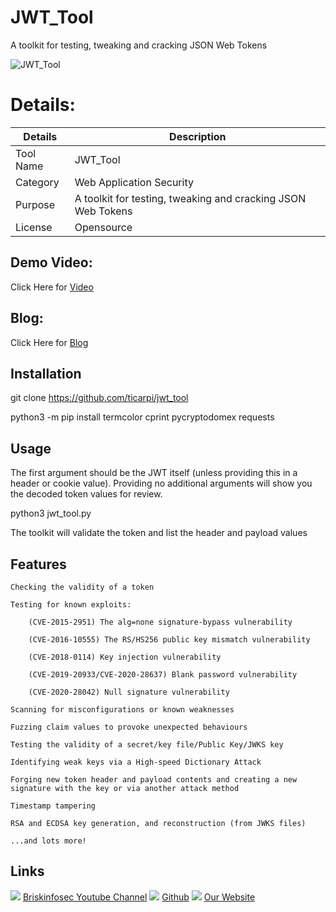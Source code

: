 JWT_Tool
============
A toolkit for testing, tweaking and cracking JSON Web Tokens  

![JWT_Tool](https://www.briskinfosec.com//assets/tooloftheday/TOD_2441.png)

Details:
============
|  Details | Description   |
| ------------ | ------------ |
|  Tool Name |  JWT_Tool |
|  Category | Web Application Security |
|  Purpose | A toolkit for testing, tweaking and cracking JSON Web Tokens |
|  License |  Opensource |

Demo Video:
-----------------
Click Here for [Video](https://youtu.be/Ak9JkvpbvCc "Video")

Blog: 
--------------
Click Here for [Blog](https://www.briskinfosec.com/tooloftheday/toolofthedaydetail/JWT_Tool "Blog")

Installation
----------------
   git clone https://github.com/ticarpi/jwt_tool
   
   python3 -m pip install termcolor cprint pycryptodomex requests
   
Usage
------------
The first argument should be the JWT itself (unless providing this in a header or cookie value). Providing no additional arguments will show you the decoded token values for review.

 python3 jwt_tool.py <JWT>
 
The toolkit will validate the token and list the header and payload values
   
Features
--------------

    Checking the validity of a token
   
    Testing for known exploits:
   
        (CVE-2015-2951) The alg=none signature-bypass vulnerability
   
        (CVE-2016-10555) The RS/HS256 public key mismatch vulnerability
   
        (CVE-2018-0114) Key injection vulnerability
   
        (CVE-2019-20933/CVE-2020-28637) Blank password vulnerability
   
        (CVE-2020-28042) Null signature vulnerability
   
    Scanning for misconfigurations or known weaknesses
   
    Fuzzing claim values to provoke unexpected behaviours
   
    Testing the validity of a secret/key file/Public Key/JWKS key
   
    Identifying weak keys via a High-speed Dictionary Attack
   
    Forging new token header and payload contents and creating a new signature with the key or via another attack method
   
    Timestamp tampering
   
    RSA and ECDSA key generation, and reconstruction (from JWKS files)
   
    ...and lots more!
  
    
Links
----------------
![ ](https://img.icons8.com/color/15/000000/youtube-play.png) [Briskinfosec Youtube Channel](https://www.youtube.com/channel/UCcPmqqYETcO_7-6p_uUsF1w "Briskinfosec Youtube Channel")
 ![ ](https://img.icons8.com/glyph-neue/15/000000/github.png) [Github](https://github.com/briskinfosec "Github") 
 ![ ](https://img.icons8.com/ios/15/000000/internet--v2.png) [Our Website](https://www.briskinfosec.com/ "Our Website")

